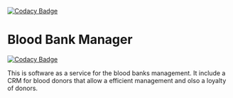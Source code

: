 [![Codacy Badge](https://app.codacy.com/project/badge/Grade/623157ccbe0a42238fe07c94d96fd58b)](https://www.codacy.com/gh/BuildForSDGCohort2/blood-bank-manager?utm_source=github.com&amp;utm_medium=referral&amp;utm_content=BuildForSDGCohort2/blood-bank-manager&amp;utm_campaign=Badge_Grade)
# Blood Bank Manager

[![Codacy Badge](https://api.codacy.com/project/badge/Grade/7a637d8a8fec49ba9a6f6fa1e628a48f)](https://app.codacy.com/gh/BuildForSDGCohort2/blood-bank-manager?utm_source=github.com&utm_medium=referral&utm_content=BuildForSDGCohort2/blood-bank-manager&utm_campaign=Badge_Grade_Settings)

This is software as a service for the blood banks management. It include a CRM for blood donors that allow a efficient management and olso a loyalty of donors.
